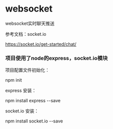# websocket
websocket实时聊天推送


参考文档：socket.io

https://socket.io/get-started/chat/

### 项目使用了node的express，socket.io模块

项目配置文件初始化：

npm init 

express 安装： 

npm install express --save

socket.io 安装：

npm install socket.io --save



